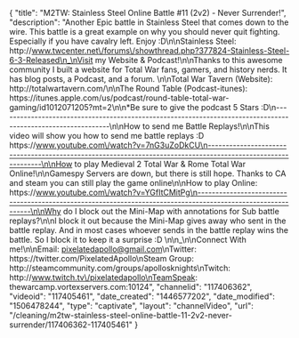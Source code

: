 {
    "title": "M2TW: Stainless Steel Online Battle #11 (2v2) - Never Surrender!",
    "description": "Another Epic battle in Stainless Steel that comes down to the wire.  This battle is a great example on why you should never quit fighting.  Especially if you have cavalry left.  Enjoy :D\n\nStainless Steel: http:\/\/www.twcenter.net\/forums\/showthread.php?377824-Stainless-Steel-6-3-Released\n_\nVisit my Website & Podcast!\n\nThanks to this awesome community I built a website for Total War fans, gamers, and history nerds.  It has blog posts, a Podcast, and a forum.  \n\nTotal War Tavern (Website): http:\/\/totalwartavern.com\/\n\nThe Round Table (Podcast-itunes): https:\/\/itunes.apple.com\/us\/podcast\/round-table-total-war-gaming\/id1012071205?mt=2\n\n*Be sure to give the podcast 5 Stars :D\n-------------------------------------------------------------------------------------------------------------\n\nHow to send me Battle Replays!\n\nThis video will show you how to send me battle replays :D https:\/\/www.youtube.com\/watch?v=7nG3uZoDkCU\n-------------------------------------------------------------------------------------------------------------\n\nHow to play Medieval 2 Total War & Rome Total War Online!\n\nGamespy Servers are down, but there is still hope.  Thanks to CA and steam you can still play the game online\n\nHow to play Online: https:\/\/www.youtube.com\/watch?v=YGfItCMitPg\n-------------------------------------------------------------------------------------------------------------\n\nWhy do I block out the Mini-Map with annotations for Sub battle replays?\n\nI block it out because the Mini-Map gives away who sent in the battle replay.  And in most cases whoever sends in the battle replay wins the battle.  So I block it to keep it a surprise :D  \n\n_\n\nConnect With me!\n\nEmail: pixelatedapollo@gmail.com\nTwitter: https:\/\/twitter.com\/PixelatedApollo\nSteam Group:  http:\/\/steamcommunity.com\/groups\/apollosknights\nTwitch: http:\/\/www.twitch.tv\/pixelatedapollo\nTeamSpeak: thewarcamp.vortexservers.com:10124",
    "channelid": "117406362",
    "videoid": "117405461",
    "date_created": "1446577202",
    "date_modified": "1506478244",
    "type": "captivate",
    "layout": "channelVideo",
    "url": "\/cleaning\/m2tw-stainless-steel-online-battle-11-2v2-never-surrender\/117406362-117405461"
}